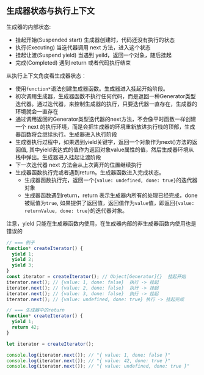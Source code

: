 
## 生成器状态与执行上下文
生成器的内部状态:
* 挂起开始(Suspended start) 生成器创建时，代码还没有执行的状态
* 执行(Executing) 当迭代器调用 next 方法，进入这个状态
* 挂起让渡(Suspend yield) 当遇到 yeild，返回一个对象，随后挂起
* 完成(Completed) 遇到 return 或者代码执行结束

从执行上下文角度看生成器状态：
* 使用`function*`语法创建生成器函数。生成器进入挂起开始阶段。
* 初次调用生成器，生成器函数不执行任何代码，而是返回一种Generator类型迭代器。通过迭代器，来控制生成器的执行，只要迭代器一直存在，生成器的环境就会一直存在
* 通过调用返回的Generator类型迭代器的next方法，不会像平时函数一样创建一个 next 的执行环境，而是会把生成器的环境重新放进执行栈的顶部，生成器函数将会继续执行。生成器进入执行阶段
* 生成器执行过程中，如果遇到yield关键字，返回一个对象作为next()方法的返回值, 其中yield表达式的值作为返回对象value属性的值，然后生成器环境从栈中弹出。生成器进入挂起让渡阶段
* 下一次迭代器 next 方法会从上次离开的位置继续执行
* 生成器函数执行完或者遇到return。生成器函数进入完成状态。
  * 生成器函数执行完，返回一个`{value: undefined, done: true}`的迭代器对象
  * 生成器函数遇到return，return 表示生成器内所有的处理已经完成，done被赋值为`true`, 如果提供了返回值，返回值作为`value`值，即返回`{value: returnValue, done: true}`的迭代器对象。

注意，yield 只能在生成器函数内使用，在生成器内部的非生成器函数内使用也是错误的
```js
// === 例子
function* createIterator() {
  yield 1;
  yield 2;
  yield 3;
}
const iterator = createIterator(); // Object[Generator]{}  挂起开始
iterator.next(); // {value: 1, done: false}  执行 -> 挂起
iterator.next(); // {value: 2, done: false}  执行 -> 挂起
iterator.next(); // {value: 3, done: false}  执行 -> 挂起
iterator.next(); // {value: undefined, done: true} 执行 -> 挂起完成

// === 生成器中的return
function* createIterator() {
  yield 1;
  return 42;
}

let iterator = createIterator();

console.log(iterator.next()); // "{ value: 1, done: false }"
console.log(iterator.next()); // "{ value: 42, done: true }"
console.log(iterator.next()); // "{ value: undefined, done: true }"
```